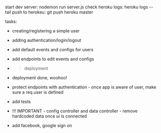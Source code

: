 start dev server: nodemon run server.js
check heroku logs: heroku logs --tail
push to herokeu: git push heroku master

tasks:
- creating/registering a simple user
- adding authentication/login/logout
- add default events and configs for users
- add endpoints to edit events and configs

- > deployment
- deployment done, woohoo!


- protect endpoints with authentication - once app is aware of user, make sure a req.user is defined
- add tests
- !!! IMPORTANT - config controller and data controller - remove hardcoded data once ui is connected
- add facebook, google sign on
